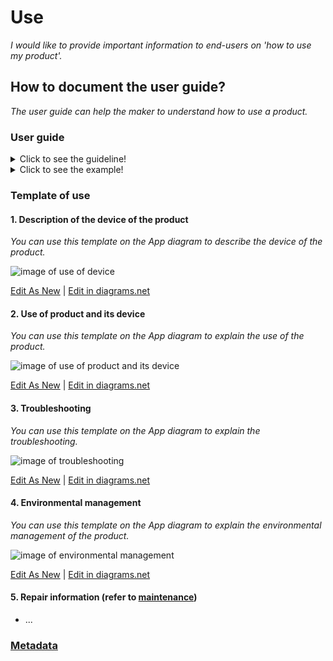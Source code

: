 # **Use**

*I would like to provide important information to end-users on 'how to use my product'.*

## **How to document the user guide?**

*The user guide can help the maker to understand how to use a product.* 

### **User guide** 
<details>
  <summary>Click to see the guideline!</summary>
 
 - **Definition:** *The user guide consists of information that allows end-users to operate the product properly, it helps non-technical people pinpoint and solve simple problems without expert assistance.*

  ```
What should include the documentation of the user guide? 

1. Description of the device of the product including:
   - Device name and its definition 
   - Teach the essentials and technical specifications 
2. Use of the product and its device consist of 
   - Materials required
      - App
      - Software
      - Firmware
   - Procedure
      - Installation instructions including  
         - Firmware installation 
         - Software installation
         - App installation
      - Setup instructions containing 
         - Software setup
         - Firmware setup
         - App setup
      - Explains how to update the firmware to the latest version
3. Troubleshooting section  
   - Instructions on how to solve problems
   - Reporting problems and issues on the forums and chat
   - Feedback of users
4. Environmental management
   - Protection against hot or cold weather conditions
   - Determining the acceptable temperature range
5. Repair information (refer to maintenance)

How to visualize the process of the user guide?
1. Images 
2. Videos 
  ```
 </details>
 
 <details> 
  <summary>Click to see the example!</summary>
 
 *Some examples of open-source projects that show the user guide.*
  
 #### *Example 1:* [PSLab oscilloscope](https://docs.pslab.io/tutorials/oscilloscope.html#tutorials-oscilloscope--page-root) 
  
 #### *Example 2:* [PX4 vision userguide](https://docs.px4.io/master/en/#how-do-i-get-started)
 
 #### *Example 3:* [Echopen project](https://echopen.gitbooks.io/echopen_prototyping/content/introduction/new_introduction.html) 
 
 #### *Example 4:* [Poppy project ]( https://docs.poppy-project.org/en/)
 
 #### *Example 5:* [FarmBot Genesis V1.5 ]( https://genesis.farm.bot/v1.5/Extras/troubleshooting)
</details>

### Template of use

  #### 1. Description of the device of the product
 
   *You can use this template on the App diagram to describe the device of the product.*
 
![image of use of device](https://github.com/OPEN-NEXT/WP2.3.-Workspace-for-documentation-of-OSH-design-reuse/blob/main/Sources/Images/Use%20the%20product%20and%20device.jpg)

 <a href="https://app.diagrams.net/#Hamerezoji1362%2Fdrawio-github%2Fmaster%2FUse%20the%20product%20and%20device.drawio">Edit As New</a> | <a href="https://app.diagrams.net/#Hamerezoji1362%2Fdrawio-github%2Fmaster%2FUse%20the%20product%20and%20device.png">Edit in diagrams.net</a> 
     
 #### 2. Use of product and its device
 
  *You can use this template on the App diagram to explain the use of the product.*
 
![image of use of product and its device](https://github.com/OPEN-NEXT/WP2.3.-Workspace-for-documentation-of-OSH-design-reuse/blob/main/Sources/Images/Description%20of%20the%20device%20of%20the%20product.jpg)

 <a href="https://app.diagrams.net/#Hamerezoji1362%2Fdrawio-github%2Fmaster%2FDescription%20of%20the%20device%20of%20the%20product.drawio">Edit As New</a> | <a href="https://app.diagrams.net/#Hamerezoji1362%2Fdrawio-github%2Fmaster%2FDescription%20of%20the%20device%20of%20the%20product.png">Edit in diagrams.net</a> 

#### 3. Troubleshooting

  *You can use this template on the App diagram to explain the troubleshooting.*
 
![image of troubleshooting](https://github.com/OPEN-NEXT/WP2.3.-Workspace-for-documentation-of-OSH-design-reuse/blob/main/Sources/Images/Troubleshooting.jpg)

 <a href="https://app.diagrams.net/#Hamerezoji1362%2Fdrawio-github%2Fmaster%2FTroubleshooting.drawio">Edit As New</a> | <a href="https://app.diagrams.net/#Hamerezoji1362%2Fdrawio-github%2Fmaster%2Ftroubleshooting.png">Edit in diagrams.net</a>
 
#### 4. Environmental management

 *You can use this template on the App diagram to explain the environmental management of the product.*
 
![image of environmental management](https://github.com/OPEN-NEXT/WP2.3.-Workspace-for-documentation-of-OSH-design-reuse/blob/main/Sources/Images/Envronmental%20management.png)

 <a href="https://app.diagrams.net/#Hamerezoji1362%2Fdrawio-github%2Fmaster%2FEnvironmental%20management.drawio">Edit As New</a> | <a href="https://app.diagrams.net/#Hamerezoji1362%2Fdrawio-github%2Fmaster%2FEnvronmental%20management.png">Edit in diagrams.net</a>
 
#### 5. Repair information (refer to [maintenance](https://github.com/OPEN-NEXT/wp2.3_Guideline-for-documentation-of-OSH-design-reuse/tree/main/Documentation/7.%20Maintenance))
 * ...


### [Metadata](https://github.com/OPEN-NEXT/wp2.3_Guideline-for-documentation-of-OSH-design-reuse/tree/main/Metadata/6.%20Use) 
